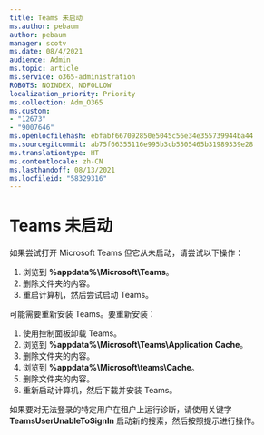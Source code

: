 ```yaml
---
title: Teams 未启动
ms.author: pebaum
author: pebaum
manager: scotv
ms.date: 08/4/2021
audience: Admin
ms.topic: article
ms.service: o365-administration
ROBOTS: NOINDEX, NOFOLLOW
localization_priority: Priority
ms.collection: Adm_O365
ms.custom:
- "12673"
- "9007646"
ms.openlocfilehash: ebfabf667092850e5045c56e34e355739944ba44
ms.sourcegitcommit: ab75f66355116e995b3cb5505465b31989339e28
ms.translationtype: HT
ms.contentlocale: zh-CN
ms.lasthandoff: 08/13/2021
ms.locfileid: "58329316"
---
```

# <a name="teams-doesnt-launch"></a>Teams 未启动

如果尝试打开 Microsoft Teams 但它从未启动，请尝试以下操作：

1. 浏览到 **%appdata%\Microsoft\Teams**。
1. 删除文件夹的内容。
1. 重启计算机，然后尝试启动 Teams。

可能需要重新安装 Teams。要重新安装：

1. 使用控制面板卸载 Teams。
1. 浏览到 **%appdata%\Microsoft\Teams\Application Cache**。
1. 删除文件夹的内容。
1. 浏览到 **%appdata%\Microsoft\teams\Cache**。
1. 删除文件夹的内容。
1. 重新启动计算机，然后下载并安装 Teams。

如果要对无法登录的特定用户在租户上运行诊断，请使用关键字 **TeamsUserUnableToSignIn** 启动新的搜索，然后按照提示进行操作。